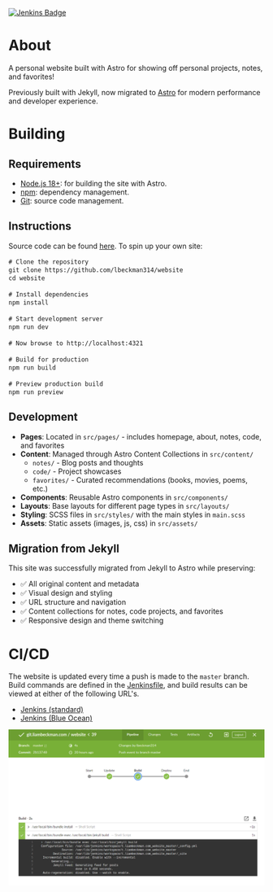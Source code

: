 [![Jenkins Badge][badge]][jenkins]

# About

A personal website built with Astro for showing off personal projects, notes, and favorites! 

Previously built with Jekyll, now migrated to [Astro](https://astro.build/) for modern performance and developer experience.

# Building

## Requirements

- [Node.js 18+](https://nodejs.org/): for building the site with Astro.
- [npm](https://www.npmjs.com/): dependency management.
- [Git](https://git-scm.com/): source code management.

## Instructions

Source code can be found [here](https://github.com/lbeckman314/website). To spin up your own site:

```shell
# Clone the repository
git clone https://github.com/lbeckman314/website
cd website

# Install dependencies
npm install

# Start development server
npm run dev

# Now browse to http://localhost:4321

# Build for production
npm run build

# Preview production build
npm run preview
```

## Development

- **Pages**: Located in `src/pages/` - includes homepage, about, notes, code, and favorites
- **Content**: Managed through Astro Content Collections in `src/content/`
  - `notes/` - Blog posts and thoughts
  - `code/` - Project showcases  
  - `favorites/` - Curated recommendations (books, movies, poems, etc.)
- **Components**: Reusable Astro components in `src/components/`
- **Layouts**: Base layouts for different page types in `src/layouts/`
- **Styling**: SCSS files in `src/styles/` with the main styles in `main.scss`
- **Assets**: Static assets (images, js, css) in `src/assets/`

## Migration from Jekyll

This site was successfully migrated from Jekyll to Astro while preserving:
- ✅ All original content and metadata
- ✅ Visual design and styling
- ✅ URL structure and navigation
- ✅ Content collections for notes, code projects, and favorites
- ✅ Responsive design and theme switching

# CI/CD

The website is updated every time a push is made to the `master` branch. Build commands are defined in the [Jenkinsfile](./Jenkinsfile), and build results can be viewed at either of the following URL's.

- [Jenkins (standard)][jenkins]
- [Jenkins (Blue Ocean)][blue]

[![Jenkins screenshot](./build.png)][blue]

[jenkins]: https://liambeckman.com/jenkins/job/git.liambeckman.com/job/website/job/master/
[blue]: https://liambeckman.com/jenkins/blue/organizations/jenkins/git.liambeckman.com%2Fwebsite
[badge]: https://liambeckman.com/jenkins/job/git.liambeckman.com/job/website/job/master/badge/icon?

